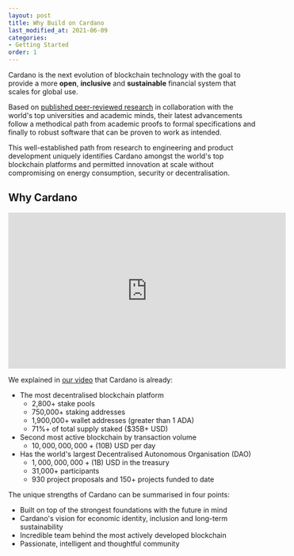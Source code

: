```yaml
---
layout: post
title: Why Build on Cardano
last_modified_at: 2021-06-09
categories:
- Getting Started
order: 1
---
```


Cardano is the next evolution of blockchain technology with the goal
to provide a more **open**, **inclusive** and **sustainable** 
financial system that scales for global use. 

Based on [published peer-reviewed research](https://iohk.io/en/research/library/) in collaboration with the world's top universities and academic minds, their latest advancements follow a methodical path from academic proofs to formal specifications and finally to robust software that can be proven to work as intended. 

This well-established path from research to engineering and product development uniquely identifies Cardano amongst the world's top blockchain platforms and permitted innovation at scale without compromising on energy consumption, security or decentralisation.

## Why Cardano

<iframe width="560" height="315" src="https://www.youtube.com/embed/sM0_V53_kGo" title="YouTube video player" frameborder="0" allow="accelerometer; autoplay; clipboard-write; encrypted-media; gyroscope; picture-in-picture" allowfullscreen></iframe>

We explained in [our video](https://www.youtube.com/watch?v=sM0_V53_kGo) that Cardano is already:
 - The most decentralised blockchain platform 
   - 2,800+ stake pools
   - 750,000+ staking addresses
   - 1,900,000+ wallet addresses (greater than 1 ADA)
   - 71%+ of total supply staked ($35B+ USD)
 - Second most active blockchain by transaction volume
   - $10,000,000,000+ ($10B) USD per day
 - Has the world's largest Decentralised Autonomous Organisation (DAO)
   - $1,000,000,000+ ($1B) USD in the treasury
   - 31,000+ participants
   - 930 project proposals and 150+ projects funded to date

The unique strengths of Cardano can be summarised in four points:
 - Built on top of the strongest foundations with the future in mind
 - Cardano's vision for economic identity, inclusion and long-term sustainability
 - Incredible team behind the most actively developed blockchain
 - Passionate, intelligent and thoughtful community